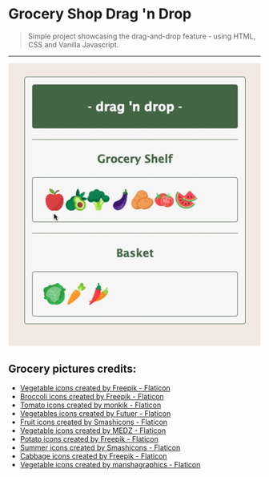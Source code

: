 # Grocery Shop Drag 'n Drop

> Simple project showcasing the drag-and-drop feature - using HTML, CSS and Vanilla Javascript.

---

![intro-gif](intro.gif)

## Grocery pictures credits:

* <a href="https://www.flaticon.com/free-icons/vegetable" title="vegetable icons">Vegetable icons created by Freepik - Flaticon</a>
* <a href="https://www.flaticon.com/free-icons/broccoli" title="broccoli icons">Broccoli icons created by Freepik - Flaticon</a>
* <a href="https://www.flaticon.com/free-icons/tomato" title="tomato icons">Tomato icons created by monkik - Flaticon</a>
* <a href="https://www.flaticon.com/free-icons/vegetables" title="vegetables icons">Vegetables icons created by Futuer - Flaticon</a>
* <a href="https://www.flaticon.com/free-icons/fruit" title="fruit icons">Fruit icons created by Smashicons - Flaticon</a>
* <a href="https://www.flaticon.com/free-icons/vegetable" title="vegetable icons">Vegetable icons created by MEDZ - Flaticon</a>
* <a href="https://www.flaticon.com/free-icons/potato" title="potato icons">Potato icons created by Freepik - Flaticon</a>
* <a href="https://www.flaticon.com/free-icons/summer" title="summer icons">Summer icons created by Smashicons - Flaticon</a>
* <a href="https://www.flaticon.com/free-icons/cabbage" title="cabbage icons">Cabbage icons created by Freepik - Flaticon</a>
* <a href="https://www.flaticon.com/free-icons/vegetable" title="vegetable icons">Vegetable icons created by manshagraphics - Flaticon</a>